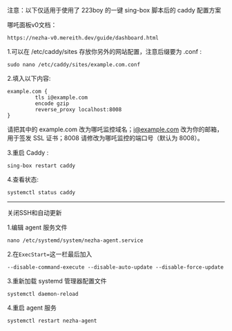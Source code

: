 注意：以下仅适用于使用了 223boy 的一键 sing-box 脚本后的 caddy 配置方案

哪吒面板v0文档：
````
https://nezha-v0.mereith.dev/guide/dashboard.html
````

1.可以在 /etc/caddy/sites 存放你另外的网站配置，注意后缀要为 .conf :
````
sudo nano /etc/caddy/sites/example.com.conf
````

2.填入以下内容:
````
example.com {
         tls i@example.com
         encode gzip
         reverse_proxy localhost:8008
}
````
请把其中的 example.com 改为哪吒监控域名；i@example.com 改为你的邮箱，用于签发 SSL 证书；8008 请修改为哪吒监控的端口号（默认为 8008）。

3.重启 Caddy :
````
sing-box restart caddy
````

4.查看状态:
````
systemctl status caddy
````

-----------------------------------------------------------------------------------------------

关闭SSH和自动更新

1.编辑 agent 服务文件
````
nano /etc/systemd/system/nezha-agent.service
````

2.在`ExecStart=`这一栏最后加入
````
--disable-command-execute --disable-auto-update --disable-force-update
````

3.重新加载 systemd 管理器配置文件
````
systemctl daemon-reload
````

4.重启 agent 服务
````
systemctl restart nezha-agent
````
